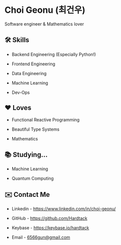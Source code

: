 # Choi Geonu (최건우)

Software engineer & Mathematics lover

## 🛠 Skills

* Backend Engineering (Especially Python!)

* Frontend Engineering

* Data Engineering

* Machine Learning

* Dev-Ops

## ❤️ Loves

* Functional Reactive Programming

* Beautiful Type Systems

* Mathematics

## 📚 Studying...

* Machine Learning

* Quantum Computing

## ✉️ Contact Me

* Linkedin - https://www.linkedin.com/in/choi-geonu/

* GitHub - https://github.com/Hardtack

* Keybase - https://keybase.io/hardtack

* Email - 6566gun@gmail.com
